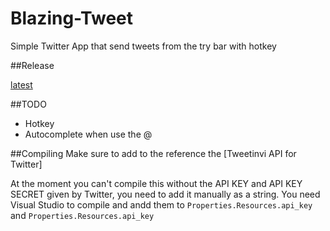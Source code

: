 Blazing-Tweet
=============

Simple Twitter App that send tweets from the try bar with hotkey

##Release

[latest](https://github.com/blackdev1l/Blazing-Tweet/releases)

##TODO

* Hotkey
* Autocomplete when use the @


##Compiling
Make sure to add to the reference the [Tweetinvi API for Twitter]

At the moment you can't compile this without the API KEY and API KEY SECRET given by Twitter, you need to add it manually as a string. You need Visual Studio to compile and andd them to `Properties.Resources.api_key` and `Properties.Resources.api_key`
